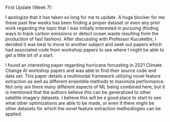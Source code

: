 First Update (Week 7):

I apologize that it has taken so long for me to update. A huge blocker for me these past few weeks has been finding a proper dataset or even any prior work regarding the topic that I was initially interested in pursuing (finding ways to track carbon emissions or detect ocean waste resulting from the production of fast fashion). After discussing with Professor Kucukelbir, I decided it was best to move to another subject and seek out papers which had associated code from workshop papers to see where I might be able to get a little bit of a start. 

I found an interesting paper regarding hurricane forcasting in 2021 Climate Change AI workshop papers and was able to find their source code and data set. This paper details a multimodal framework utilizing novel feature extraction as well as different ensemble methods to maximize performance. Not only are there many different aspects of ML being combined here, but it is mentioned that the authors believe this can be generalized to other satellite imagery datasets. I believe this will be a good place to start to see what other optimizations are able to be made, or even if there might be other datasets for which the novel feature extraction methodlogies can be applied. 
